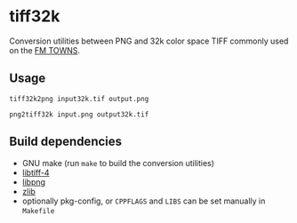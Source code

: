 # tiff32k
Conversion utilities between PNG and 32k color space TIFF commonly used on the [FM TOWNS](https://en.wikipedia.org/wiki/FM_Towns).

## Usage
`tiff32k2png input32k.tif output.png`

`png2tiff32k input.png output32k.tif`

## Build dependencies
- GNU make (run `make` to build the conversion utilities)
- [libtiff-4](https://download.osgeo.org/libtiff/)
- [libpng](http://www.libpng.org/pub/png/libpng.html)
- [zlib](https://zlib.net/)
- optionally pkg-config, or `CPPFLAGS` and `LIBS` can be set manually in `Makefile`
